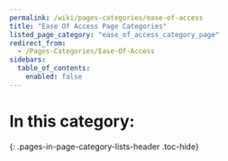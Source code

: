 ```yaml
---
permalink: /wiki/pages-categories/ease-of-access
title: "Ease Of Access Page Categories"
listed_page_category: "ease_of_access_category_page"
redirect_from:
  - /Pages-Categories/Ease-Of-Access
sidebars:
  table_of_contents:
    enabled: false
---
```


# In this category:
{: .pages-in-page-category-lists-header .toc-hide}